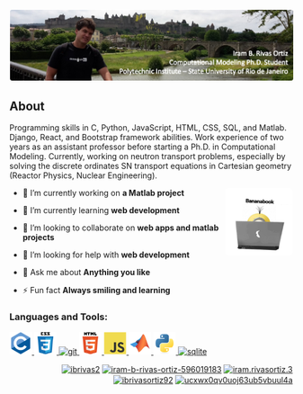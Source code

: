 <!-- banner -->
<img alt="banner" src="banner.jpg" style="border: 1px solid white; border-radius: 5px;"/>

## About
Programming skills in C, Python, JavaScript, HTML, CSS, SQL, and Matlab. Django, React, and Bootstrap framework abilities. Work experience of two years as an assistant professor before starting a Ph.D. in Computational Modeling. Currently, working on neutron transport problems, especially by solving the discrete ordinates SN transport equations in Cartesian geometry (Reactor Physics, Nuclear Engineering).

<!-- Skills -->
<img align="right" alt="image" src="img.jpg" width="120" height="120" style="border-radius: 5px;"/>

- 🔭 I’m currently working on **a Matlab project**

- 🌱 I’m currently learning **web development**

- 👯 I’m looking to collaborate on **web apps and matlab projects**

- 🤝 I’m looking for help with **web development**

- 💬 Ask me about **Anything you like**

- ⚡ Fun fact **Always smiling and learning**

<!--Skills-->
<h3 align="left">Languages and Tools:</h3>
<p align="left"> <a href="https://www.cprogramming.com/" target="_blank"> <img src="https://raw.githubusercontent.com/devicons/devicon/master/icons/c/c-original.svg" alt="c" width="40" height="40"/> </a> <a href="https://www.w3schools.com/css/" target="_blank"> <img src="https://raw.githubusercontent.com/devicons/devicon/master/icons/css3/css3-original-wordmark.svg" alt="css3" width="40" height="40"/> </a> <a href="https://git-scm.com/" target="_blank"> <img src="https://www.vectorlogo.zone/logos/git-scm/git-scm-icon.svg" alt="git" width="40" height="40"/> </a> <a href="https://www.w3.org/html/" target="_blank"> <img src="https://raw.githubusercontent.com/devicons/devicon/master/icons/html5/html5-original-wordmark.svg" alt="html5" width="40" height="40"/> </a> <a href="https://developer.mozilla.org/en-US/docs/Web/JavaScript" target="_blank"> <img src="https://raw.githubusercontent.com/devicons/devicon/master/icons/javascript/javascript-original.svg" alt="javascript" width="40" height="40"/> </a> <a href="https://www.mathworks.com/" target="_blank"> <img src="https://raw.githubusercontent.com/devicons/devicon/master/icons/matlab/matlab-original.svg" alt="matlab" width="40" height="40"/> </a> <a href="https://www.python.org" target="_blank"> <img src="https://raw.githubusercontent.com/devicons/devicon/master/icons/python/python-original.svg" alt="python" width="40" height="40"/> </a> <a href="https://www.sqlite.org/" target="_blank"> <img src="https://www.vectorlogo.zone/logos/sqlite/sqlite-icon.svg" alt="sqlite" width="40" height="40"/> </a> </p>

<!--Link Contacts -->
<p align="right">
<a href="https://twitter.com/ibrivas2" target="_blank"><img align="center" src="https://cdn.jsdelivr.net/npm/simple-icons@3.0.1/icons/twitter.svg" alt="ibrivas2" height="20" width="30" /></a>
<a href="https://linkedin.com/in/iram-b-rivas-ortiz-596019183" target="_blank"><img align="center" src="https://cdn.jsdelivr.net/npm/simple-icons@3.0.1/icons/linkedin.svg" alt="iram-b-rivas-ortiz-596019183" height="20" width="30" /></a>
<a href="https://fb.com/iram.rivasortiz.3" target="_blank"><img align="center" src="https://cdn.jsdelivr.net/npm/simple-icons@3.0.1/icons/facebook.svg" alt="iram.rivasortiz.3" height="20" width="30" /></a>
<a href="https://instagram.com/ibrivasortiz92" target="_blank"><img align="center" src="https://cdn.jsdelivr.net/npm/simple-icons@3.0.1/icons/instagram.svg" alt="ibrivasortiz92" height="20" width="30" /></a>
<a href="https://www.youtube.com/channel/UCxWx0QV0uOJ63UB5vbuul4A" target="_blank"><img align="center" src="https://cdn.jsdelivr.net/npm/simple-icons@3.0.1/icons/youtube.svg" alt="ucxwx0qv0uoj63ub5vbuul4a" height="20" width="30" /></a>
</p>
